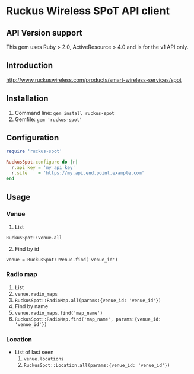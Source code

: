# Ruckus Wireless SPoT API client

## API Version support
This gem uses Ruby > 2.0, ActiveResource > 4.0 and is for the v1 API only.

## Introduction
http://www.ruckuswireless.com/products/smart-wireless-services/spot

## Installation
1. Command line: `gem install ruckus-spot`
2. Gemfile: `gem 'ruckus-spot'`

## Configuration
```ruby
require 'ruckus-spot'

RuckusSpot.configure do |r|
  r.api_key = 'my_api_key'
  r.site    = 'https://my.api.end.point.example.com'
end
```

## Usage
### Venue
1. List

`RuckusSpot::Venue.all`

2. Find by id

`venue = RuckusSpot::Venue.find('venue_id')`

### Radio map
1. List
  1. `venue.radio_maps`
  2. `RuckusSpot::RadioMap.all(params:{venue_id: 'venue_id'})`
2. Find by name
  1. `venue.radio_maps.find('map_name')`
  2. `RuckusSpot::RadioMap.find('map_name', params:{venue_id: 'venue_id'})`

### Location
* List of last seen
  1. `venue.locations`
  2. `RuckusSpot::Location.all(params:{venue_id: 'venue_id'})`